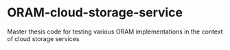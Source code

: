 # ORAM-cloud-storage-service
Master thesis code for testing various ORAM implementations in the context of cloud storage services
